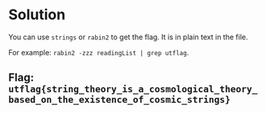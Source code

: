 # Solution

You can use `strings` or `rabin2` to get the flag. It is in plain text in the file.

For example: `rabin2 -zzz readingList | grep utflag`. 

## Flag: `utflag{string_theory_is_a_cosmological_theory_based_on_the_existence_of_cosmic_strings}`